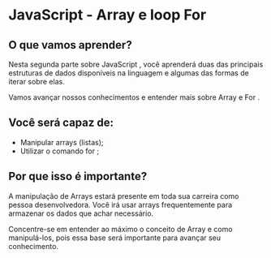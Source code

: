 # JavaScript - Array e loop For

## O que vamos aprender?

Nesta segunda parte sobre JavaScript , você aprenderá duas das principais estruturas de dados disponíveis na linguagem e algumas das formas de iterar sobre elas.

Vamos avançar nossos conhecimentos e entender mais sobre Array e For .

## Você será capaz de:

- Manipular arrays (listas);
- Utilizar o comando for ;

## Por que isso é importante?

A manipulação de Arrays estará presente em toda sua carreira como pessoa desenvolvedora. Você irá usar arrays frequentemente para armazenar os dados que achar necessário.

Concentre-se em entender ao máximo o conceito de Array e como manipulá-los, pois essa base será importante para avançar seu conhecimento.

